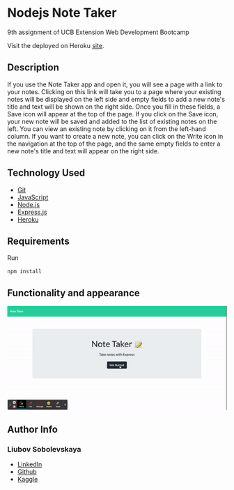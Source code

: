 # Nodejs Note Taker

9th assignment of UCB Extension Web Development Bootcamp

Visit the deployed on Heroku [site](https://note-taker-nodejs-impl.herokuapp.com/notes).
## Description

If you use the Note Taker app and open it, you will see a page with a link to your notes. Clicking on this link will take you to a page where your existing notes will be displayed on the left side and empty fields to add a new note's title and text will be shown on the right side. Once you fill in these fields, a Save icon will appear at the top of the page. If you click on the Save icon, your new note will be saved and added to the list of existing notes on the left. You can view an existing note by clicking on it from the left-hand column. If you want to create a new note, you can click on the Write icon in the navigation at the top of the page, and the same empty fields to enter a new note's title and text will appear on the right side.

## Technology Used 
   
* [Git](https://git-scm.com/)   
* [JavaScript](https://www.javascript.com/)   
* [Node.js](https://nodejs.dev/)
* [Express.js](https://expressjs.com/)
* [Heroku](https://www.heroku.com)

## Requirements
Run
```
npm install
```

## Functionality and appearance
![](./imgs/notestaker.gif)

## Author Info

### Liubov Sobolevskaya
* [LinkedIn](https://www.linkedin.com/in/liubov-sobolevskaya-45756a101/)
* [Github](https://github.com/LiubovSobolevskaya)
* [Kaggle](https://www.kaggle.com/lyubovsobolevskaya)

